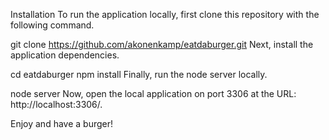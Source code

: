 Installation
To run the application locally, first clone this repository with the following command.

git clone https://github.com/akonenkamp/eatdaburger.git
Next, install the application dependencies.

cd eatdaburger
npm install
Finally, run the node server locally.

node server
Now, open the local application on port 3306 at the URL: http://localhost:3306/.

Enjoy and have a burger!